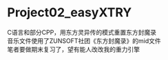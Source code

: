 # Project02_easyXTRY
C语言和部分CPP，用东方灵异传的模式重置东方封魔录
</br>音乐文件使用了ZUNSOFT社团《东方封魔录》的mid文件
</br>笔者要做期末复习了，望有能人改改我的重力引擎
